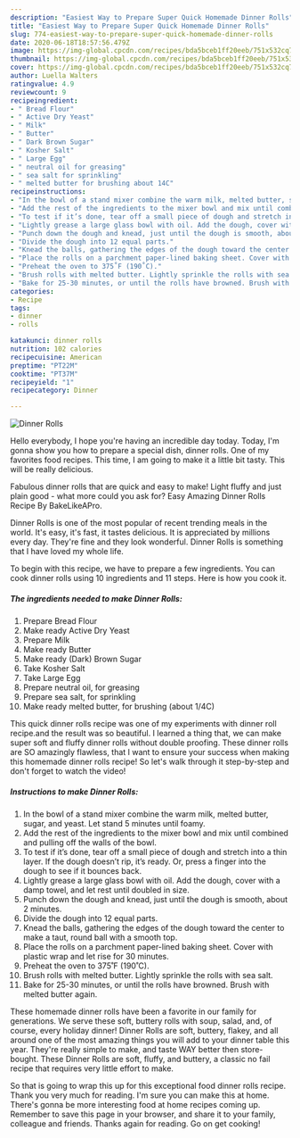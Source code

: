 ```yaml
---
description: "Easiest Way to Prepare Super Quick Homemade Dinner Rolls"
title: "Easiest Way to Prepare Super Quick Homemade Dinner Rolls"
slug: 774-easiest-way-to-prepare-super-quick-homemade-dinner-rolls
date: 2020-06-18T18:57:56.479Z
image: https://img-global.cpcdn.com/recipes/bda5bceb1ff20eeb/751x532cq70/dinner-rolls-recipe-main-photo.jpg
thumbnail: https://img-global.cpcdn.com/recipes/bda5bceb1ff20eeb/751x532cq70/dinner-rolls-recipe-main-photo.jpg
cover: https://img-global.cpcdn.com/recipes/bda5bceb1ff20eeb/751x532cq70/dinner-rolls-recipe-main-photo.jpg
author: Luella Walters
ratingvalue: 4.9
reviewcount: 9
recipeingredient:
- " Bread Flour"
- " Active Dry Yeast"
- " Milk"
- " Butter"
- " Dark Brown Sugar"
- " Kosher Salt"
- " Large Egg"
- " neutral oil for greasing"
- " sea salt for sprinkling"
- " melted butter for brushing about 14C"
recipeinstructions:
- "In the bowl of a stand mixer combine the warm milk, melted butter, sugar, and yeast. Let stand 5 minutes until foamy."
- "Add the rest of the ingredients to the mixer bowl and mix until combined and pulling off the walls of the bowl."
- "To test if it’s done, tear off a small piece of dough and stretch into a thin layer. If the dough doesn’t rip, it’s ready. Or, press a finger into the dough to see if it bounces back."
- "Lightly grease a large glass bowl with oil. Add the dough, cover with a damp towel, and let rest until doubled in size."
- "Punch down the dough and knead, just until the dough is smooth, about 2 minutes."
- "Divide the dough into 12 equal parts."
- "Knead the balls, gathering the edges of the dough toward the center to make a taut, round ball with a smooth top."
- "Place the rolls on a parchment paper-lined baking sheet. Cover with plastic wrap and let rise for 30 minutes."
- "Preheat the oven to 375˚F (190˚C)."
- "Brush rolls with melted butter. Lightly sprinkle the rolls with sea salt."
- "Bake for 25-30 minutes, or until the rolls have browned. Brush with melted butter again."
categories:
- Recipe
tags:
- dinner
- rolls

katakunci: dinner rolls 
nutrition: 102 calories
recipecuisine: American
preptime: "PT22M"
cooktime: "PT37M"
recipeyield: "1"
recipecategory: Dinner

---
```



![Dinner Rolls](https://img-global.cpcdn.com/recipes/bda5bceb1ff20eeb/751x532cq70/dinner-rolls-recipe-main-photo.jpg)

Hello everybody, I hope you're having an incredible day today. Today, I'm gonna show you how to prepare a special dish, dinner rolls. One of my favorites food recipes. This time, I am going to make it a little bit tasty. This will be really delicious.

Fabulous dinner rolls that are quick and easy to make! Light fluffy and just plain good - what more could you ask for? Easy Amazing Dinner Rolls Recipe By BakeLikeAPro.

Dinner Rolls is one of the most popular of recent trending meals in the world. It's easy, it's fast, it tastes delicious. It is appreciated by millions every day. They're fine and they look wonderful. Dinner Rolls is something that I have loved my whole life.


To begin with this recipe, we have to prepare a few ingredients. You can cook dinner rolls using 10 ingredients and 11 steps. Here is how you cook it.

<!--inarticleads1-->

##### The ingredients needed to make Dinner Rolls:

1. Prepare  Bread Flour
1. Make ready  Active Dry Yeast
1. Prepare  Milk
1. Make ready  Butter
1. Make ready  (Dark) Brown Sugar
1. Take  Kosher Salt
1. Take  Large Egg
1. Prepare  neutral oil, for greasing
1. Prepare  sea salt, for sprinkling
1. Make ready  melted butter, for brushing (about 1/4C)


This quick dinner rolls recipe was one of my experiments with dinner roll recipe.and the result was so beautiful. I learned a thing that, we can make super soft and fluffy dinner rolls without double proofing. These dinner rolls are SO amazingly flawless, that I want to ensure your success when making this homemade dinner rolls recipe! So let&#39;s walk through it step-by-step and don&#39;t forget to watch the video! 

<!--inarticleads2-->

##### Instructions to make Dinner Rolls:

1. In the bowl of a stand mixer combine the warm milk, melted butter, sugar, and yeast. Let stand 5 minutes until foamy.
1. Add the rest of the ingredients to the mixer bowl and mix until combined and pulling off the walls of the bowl.
1. To test if it’s done, tear off a small piece of dough and stretch into a thin layer. If the dough doesn’t rip, it’s ready. Or, press a finger into the dough to see if it bounces back.
1. Lightly grease a large glass bowl with oil. Add the dough, cover with a damp towel, and let rest until doubled in size.
1. Punch down the dough and knead, just until the dough is smooth, about 2 minutes.
1. Divide the dough into 12 equal parts.
1. Knead the balls, gathering the edges of the dough toward the center to make a taut, round ball with a smooth top.
1. Place the rolls on a parchment paper-lined baking sheet. Cover with plastic wrap and let rise for 30 minutes.
1. Preheat the oven to 375˚F (190˚C).
1. Brush rolls with melted butter. Lightly sprinkle the rolls with sea salt.
1. Bake for 25-30 minutes, or until the rolls have browned. Brush with melted butter again.


These homemade dinner rolls have been a favorite in our family for generations. We serve these soft, buttery rolls with soup, salad, and, of course, every holiday dinner! Dinner Rolls are soft, buttery, flakey, and all around one of the most amazing things you will add to your dinner table this year. They&#39;re really simple to make, and taste WAY better then store-bought. These Dinner Rolls are soft, fluffy, and buttery, a classic no fail recipe that requires very little effort to make. 

So that is going to wrap this up for this exceptional food dinner rolls recipe. Thank you very much for reading. I'm sure you can make this at home. There's gonna be more interesting food at home recipes coming up. Remember to save this page in your browser, and share it to your family, colleague and friends. Thanks again for reading. Go on get cooking!
